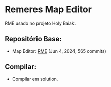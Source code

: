 # Remeres Map Editor

RME usado no projeto Holy Baiak.

## Repositório Base:
- Map Editor: [RME](https://github.com/opentibiabr/remeres-map-editor) (Jun 4, 2024, 565 commits)

## Compilar:
- Compilar em solution.
